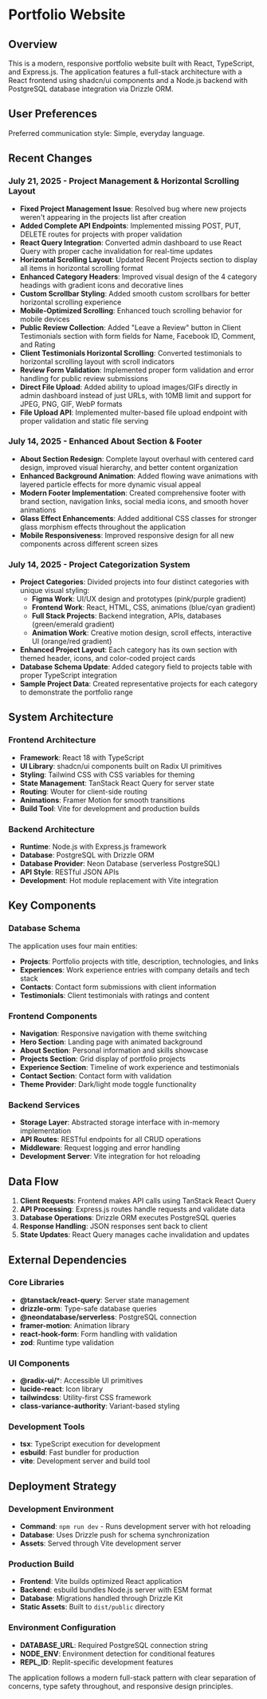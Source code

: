 # Portfolio Website

## Overview

This is a modern, responsive portfolio website built with React, TypeScript, and Express.js. The application features a full-stack architecture with a React frontend using shadcn/ui components and a Node.js backend with PostgreSQL database integration via Drizzle ORM.

## User Preferences

Preferred communication style: Simple, everyday language.

## Recent Changes

### July 21, 2025 - Project Management & Horizontal Scrolling Layout
- **Fixed Project Management Issue**: Resolved bug where new projects weren't appearing in the projects list after creation
- **Added Complete API Endpoints**: Implemented missing POST, PUT, DELETE routes for projects with proper validation
- **React Query Integration**: Converted admin dashboard to use React Query with proper cache invalidation for real-time updates
- **Horizontal Scrolling Layout**: Updated Recent Projects section to display all items in horizontal scrolling format
- **Enhanced Category Headers**: Improved visual design of the 4 category headings with gradient icons and decorative lines
- **Custom Scrollbar Styling**: Added smooth custom scrollbars for better horizontal scrolling experience
- **Mobile-Optimized Scrolling**: Enhanced touch scrolling behavior for mobile devices
- **Public Review Collection**: Added "Leave a Review" button in Client Testimonials section with form fields for Name, Facebook ID, Comment, and Rating
- **Client Testimonials Horizontal Scrolling**: Converted testimonials to horizontal scrolling layout with scroll indicators
- **Review Form Validation**: Implemented proper form validation and error handling for public review submissions
- **Direct File Upload**: Added ability to upload images/GIFs directly in admin dashboard instead of just URLs, with 10MB limit and support for JPEG, PNG, GIF, WebP formats
- **File Upload API**: Implemented multer-based file upload endpoint with proper validation and static file serving

### July 14, 2025 - Enhanced About Section & Footer
- **About Section Redesign**: Complete layout overhaul with centered card design, improved visual hierarchy, and better content organization
- **Enhanced Background Animation**: Added flowing wave animations with layered particle effects for more dynamic visual appeal
- **Modern Footer Implementation**: Created comprehensive footer with brand section, navigation links, social media icons, and smooth hover animations
- **Glass Effect Enhancements**: Added additional CSS classes for stronger glass morphism effects throughout the application
- **Mobile Responsiveness**: Improved responsive design for all new components across different screen sizes

### July 14, 2025 - Project Categorization System
- **Project Categories**: Divided projects into four distinct categories with unique visual styling:
  - **Figma Work**: UI/UX design and prototypes (pink/purple gradient)
  - **Frontend Work**: React, HTML, CSS, animations (blue/cyan gradient)
  - **Full Stack Projects**: Backend integration, APIs, databases (green/emerald gradient)
  - **Animation Work**: Creative motion design, scroll effects, interactive UI (orange/red gradient)
- **Enhanced Project Layout**: Each category has its own section with themed header, icons, and color-coded project cards
- **Database Schema Update**: Added category field to projects table with proper TypeScript integration
- **Sample Project Data**: Created representative projects for each category to demonstrate the portfolio range

## System Architecture

### Frontend Architecture
- **Framework**: React 18 with TypeScript
- **UI Library**: shadcn/ui components built on Radix UI primitives
- **Styling**: Tailwind CSS with CSS variables for theming
- **State Management**: TanStack React Query for server state
- **Routing**: Wouter for client-side routing
- **Animations**: Framer Motion for smooth transitions
- **Build Tool**: Vite for development and production builds

### Backend Architecture
- **Runtime**: Node.js with Express.js framework
- **Database**: PostgreSQL with Drizzle ORM
- **Database Provider**: Neon Database (serverless PostgreSQL)
- **API Style**: RESTful JSON APIs
- **Development**: Hot module replacement with Vite integration

## Key Components

### Database Schema
The application uses four main entities:
- **Projects**: Portfolio projects with title, description, technologies, and links
- **Experiences**: Work experience entries with company details and tech stack
- **Contacts**: Contact form submissions with client information
- **Testimonials**: Client testimonials with ratings and content

### Frontend Components
- **Navigation**: Responsive navigation with theme switching
- **Hero Section**: Landing page with animated background
- **About Section**: Personal information and skills showcase
- **Projects Section**: Grid display of portfolio projects
- **Experience Section**: Timeline of work experience and testimonials
- **Contact Section**: Contact form with validation
- **Theme Provider**: Dark/light mode toggle functionality

### Backend Services
- **Storage Layer**: Abstracted storage interface with in-memory implementation
- **API Routes**: RESTful endpoints for all CRUD operations
- **Middleware**: Request logging and error handling
- **Development Server**: Vite integration for hot reloading

## Data Flow

1. **Client Requests**: Frontend makes API calls using TanStack React Query
2. **API Processing**: Express.js routes handle requests and validate data
3. **Database Operations**: Drizzle ORM executes PostgreSQL queries
4. **Response Handling**: JSON responses sent back to client
5. **State Updates**: React Query manages cache invalidation and updates

## External Dependencies

### Core Libraries
- **@tanstack/react-query**: Server state management
- **drizzle-orm**: Type-safe database queries
- **@neondatabase/serverless**: PostgreSQL connection
- **framer-motion**: Animation library
- **react-hook-form**: Form handling with validation
- **zod**: Runtime type validation

### UI Components
- **@radix-ui/***: Accessible UI primitives
- **lucide-react**: Icon library
- **tailwindcss**: Utility-first CSS framework
- **class-variance-authority**: Variant-based styling

### Development Tools
- **tsx**: TypeScript execution for development
- **esbuild**: Fast bundler for production
- **vite**: Development server and build tool

## Deployment Strategy

### Development Environment
- **Command**: `npm run dev` - Runs development server with hot reloading
- **Database**: Uses Drizzle push for schema synchronization
- **Assets**: Served through Vite development server

### Production Build
- **Frontend**: Vite builds optimized React application
- **Backend**: esbuild bundles Node.js server with ESM format
- **Database**: Migrations handled through Drizzle Kit
- **Static Assets**: Built to `dist/public` directory

### Environment Configuration
- **DATABASE_URL**: Required PostgreSQL connection string
- **NODE_ENV**: Environment detection for conditional features
- **REPL_ID**: Replit-specific development features

The application follows a modern full-stack pattern with clear separation of concerns, type safety throughout, and responsive design principles.
